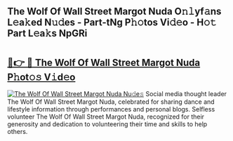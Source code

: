 ## The Wolf Of Wall Street Margot Nuda O𝚗𝚕yf𝚊ns L𝚎a𝚔ed N𝚞𝚍es - Part-tNg P𝚑𝚘tos Vi𝚍𝚎o - H𝚘𝚝 Part L𝚎a𝚔s NpGRi

# <h2><a href="http://kf5kb8x.oniu.top/?m=The+Wolf+Of+Wall+Street+Margot+Nuda">🔗👉 🔴 The Wolf Of Wall Street Margot Nuda P𝚑ot𝚘𝚜 V𝚒d𝚎o</a></h2>

[![The Wolf Of Wall Street Margot Nuda Nu𝚍e𝚜](https://i.imgur.com/0qMVB7G.gif)](http://kf5kb8x.oniu.top/?m=The+Wolf+Of+Wall+Street+Margot+Nuda)
Social media thought leader The Wolf Of Wall Street Margot Nuda, celebrated for sharing dance and lifestyle information through performances and personal blogs. Selfless volunteer The Wolf Of Wall Street Margot Nuda, recognized for their generosity and dedication to volunteering their time and skills to help others.  
